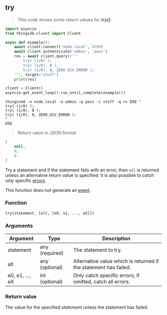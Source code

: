 ## try

> This code shows some return values for ***try()***:

```python
import asyncio
from thingsdb.client import Client

async def example():
    await client.connect('node.local', 9200)
    await client.authenticate('admin', 'pass')
    res = await client.query(r'''
        try( (1/0) );
        try( (1/0), 0 );
        try( (1/0), 0, ZERO_DIV_ERROR );
    ''', target='stuff')
    print(res)

client = Client()
asyncio.get_event_loop().run_until_complete(example())
```

```shell
thingscmd -n node.local -u admin -p pass -c stuff -q << EOQ "
try( (1/0) );
try( (1/0), 0 );
try( (1/0), 0, ZERO_DIV_ERROR );
"
EOQ
```

> Return value in JSON format

```json
[
    null,
    0,
    0
]
```

Try a statement and if the statement fails with an error, then `nil` is returned unless
an alternative return value is specified. It is also possible to *catch* only specific
[errors](#errors).

This function does *not* generate an [event](#events).

### Function
`try(statement, [alt, [e0, e1, ..., eX]])`

### Arguments
Argument | Type | Description
-------- | ---- | -----------
statement | any (required) | The statement to try.
alt | any (optional) | Alternative value which is returned if the statement has failed.
e0, e1, ..., eX | int (optional) | Only catch specific errors, if omitted, catch all errors.

### Return value
The value for the specified *statement* unless the statement has failed.